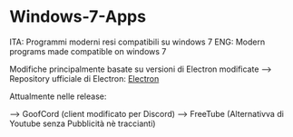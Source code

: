 # Windows-7-Apps
ITA: Programmi moderni resi compatibili su windows 7
ENG: Modern programs made compatible on windows 7

Modifiche principalmente basate su versioni di Electron modificate --> Repository ufficiale di Electron: [Electron](https://github.com/electron/electron)

Attualmente nelle release:

--> GoofCord (client modificato per Discord)
--> FreeTube (Alternativva di Youtube senza Pubblicità nè traccianti)


